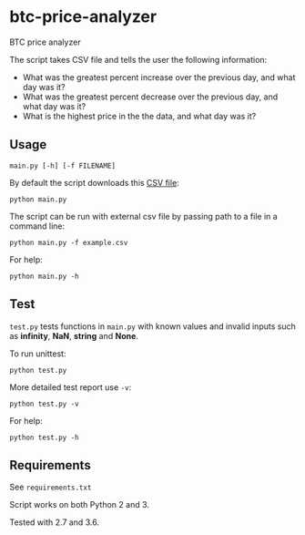 # btc-price-analyzer
BTC price analyzer

The script takes CSV file and tells the user the following information:

* What was the greatest percent increase over the previous day, and what day was it?
* What was the greatest percent decrease over the previous day, and what day was it?
* What is the highest price in the the data, and what day was it?


## Usage
```
main.py [-h] [-f FILENAME]
```
By default the script downloads this [CSV file](https://blockchain.info/charts/market-price):
```
python main.py
```
The script can be run with external csv file by passing path to a file in a command line:
```
python main.py -f example.csv
```
For help:
```
python main.py -h
```
## Test
`test.py` tests functions in `main.py` with known values and invalid inputs such as **infinity**, **NaN**, **string** and **None**.

To run unittest:
```
python test.py
```
More detailed test report use `-v`:
```
python test.py -v
```
For help:
```
python test.py -h
```
## Requirements
See `requirements.txt`

Script works on both Python 2 and 3.

Tested with 2.7 and 3.6.

